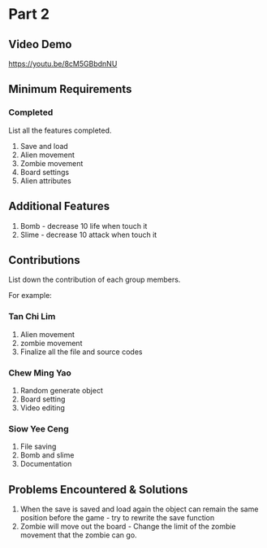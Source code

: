 # Part 2

## Video Demo

https://youtu.be/8cM5GBbdnNU

## Minimum Requirements

### Completed

List all the features completed.

1. Save and load
2. Alien movement
3. Zombie movement
4. Board settings
5. Alien attributes

## Additional Features

1. Bomb - decrease 10 life when touch it
2. Slime - decrease 10 attack when touch it

## Contributions

List down the contribution of each group members.

For example:

### Tan Chi Lim

1. Alien movement
2. zombie movement
3. Finalize all the file and source codes

### Chew Ming Yao

1. Random generate object
2. Board setting
3. Video editing

### Siow Yee Ceng

1. File saving
2. Bomb and slime
3. Documentation

## Problems Encountered & Solutions

1. When the save is saved and load again the object can remain the same position before the game - try to rewrite the save function
2. Zombie will move out the board - Change the limit of the zombie movement that the zombie can go.
